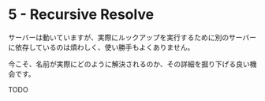 # 5 - Recursive Resolve

サーバーは動いていますが、実際にルックアップを実行するために別のサーバーに依存しているのは煩わしく、使い勝手もよくありません。

今こそ、名前が実際にどのように解決されるのか、その詳細を掘り下げる良い機会です。

TODO
